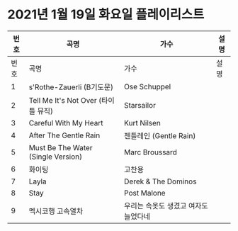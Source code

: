 # 2021년 1월 19일 화요일 플레이리스트

| 번호 | 곡명 | 가수 | 설명 |
|------|------|------|------|
| 번호 | 곡명 | 가수 | 설명 |
| 1 | s'Rothe-Zauerli (B기도문) | Ose Schuppel |  |
| 2 | Tell Me It's Not Over (타이틀 뮤직) | Starsailor |  |
| 3 | Careful With My Heart | Kurt Nilsen |  |
| 4 | After The Gentle Rain | 젠틀레인 (Gentle Rain) |  |
| 5 | Must Be The Water (Single Version) | Marc Broussard |  |
| 6 | 화이팅 | 고찬용 |  |
| 7 | Layla | Derek & The Dominos |  |
| 8 | Stay | Post Malone |  |
| 9 | 멕시코행 고속열차 | 우리는 속옷도 생겼고 여자도 늘었다네 |  |
